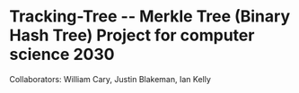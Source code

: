 # Tracking-Tree -- Merkle Tree (Binary Hash Tree) Project for computer science 2030


Collaborators:
William Cary,
Justin Blakeman,
Ian Kelly
